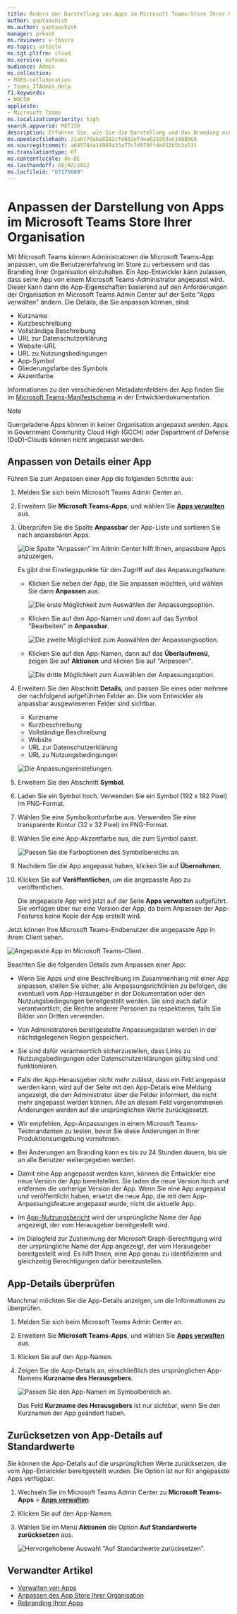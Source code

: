 ```yaml
---
title: Ändern der Darstellung von Apps im Microsoft Teams-Store Ihrer Organisation
author: guptaashish
ms.author: guptaashish
manager: prkosh
ms.reviewer: v-tbasra
ms.topic: article
ms.tgt.pltfrm: cloud
ms.service: msteams
audience: Admin
ms.collection:
- M365-collaboration
- Teams_ITAdmin_Help
f1.keywords:
- NOCSH
appliesto:
- Microsoft Teams
ms.localizationpriority: high
search.appverid: MET150
description: Erfahren Sie, wie Sie die Darstellung und das Branding einer App durch Bearbeiten der App-Details und -Metadaten ändern können.
ms.openlocfilehash: 21ab770aba8281cfd602ef4eab21853ac1498b6b
ms.sourcegitcommit: a64574da14969a33a77c7d979ffde452b5b3a531
ms.translationtype: HT
ms.contentlocale: de-DE
ms.lasthandoff: 08/02/2022
ms.locfileid: "67175689"
---
```

# <a name="customize-appearance-of-apps-in-your-organizations-teams-store"></a>Anpassen der Darstellung von Apps im Microsoft Teams Store Ihrer Organisation

Mit Microsoft Teams können Administratoren die Microsoft Teams-App anpassen, um die Benutzererfahrung im Store zu verbessern und das Branding ihrer Organisation einzuhalten. Ein App-Entwickler kann zulassen, dass seine App von einem Microsoft Teams-Administrator angepasst wird. Dieser kann dann die App-Eigenschaften basierend auf den Anforderungen der Organisation im Microsoft Teams Admin Center auf der Seite "Apps verwalten" ändern. Die Details, die Sie anpassen können, sind:

* Kurzname
* Kurzbeschreibung
* Vollständige Beschreibung
* URL zur Datenschutzerklärung
* Website-URL
* URL zu Nutzungsbedingungen
* App-Symbol
* Gliederungsfarbe des Symbols
* Akzentfarbe

Informationen zu den verschiedenen Metadatenfeldern der App finden Sie im [Microsoft Teams-Manifestschema](/microsoftteams/platform/resources/schema/manifest-schema) in der Entwicklerdokumentation.

> [!NOTE]
> Quergeladene Apps können in keiner Organisation angepasst werden. Apps in Government Community Cloud High (GCCH) oder Department of Defense (DoD)-Clouds können nicht angepasst werden.

## <a name="customize-details-of-an-app"></a>Anpassen von Details einer App

Führen Sie zum Anpassen einer App die folgenden Schritte aus:

1. Melden Sie sich beim Microsoft Teams Admin Center an.

1. Erweitern Sie **Microsoft Teams-Apps**, und wählen Sie **[Apps verwalten](https://admin.teams.microsoft.com/policies/manage-apps)** aus.

1. Überprüfen Sie die Spalte **Anpassbar** der App-Liste und sortieren Sie nach anpassbaren Apps.

   ![Die Spalte "Anpassen" im Admin Center hilft Ihnen, anpassbare Apps anzuzeigen.](media/customizable-apps-in-tac.png)

   Es gibt drei Einstiegspunkte für den Zugriff auf das Anpassungsfeature:

   * Klicken Sie neben der App, die Sie anpassen möchten, und wählen Sie dann **Anpassen** aus.

     ![Die erste Möglichkeit zum Auswählen der Anpassungsoption.](media/select-app-to-customize1.png)

   * Klicken Sie auf den App-Namen und dann auf das Symbol "Bearbeiten" in **Anpassbar**.

     ![Die zweite Möglichkeit zum Auswählen der Anpassungsoption.](media/communities-microsoft.png)

   * Klicken Sie auf den App-Namen, dann auf das **Überlaufmenü**, zeigen Sie auf **Aktionen** und klicken Sie auf "Anpassen".

     ![Die dritte Möglichkeit zum Auswählen der Anpassungsoption.](media/customize-action-menu.png)

1. Erweitern Sie den Abschnitt **Details**, und passen Sie eines oder mehrere der nachfolgend aufgeführten Felder an. Die vom Entwickler als anpassbar ausgewiesenen Felder sind sichtbar.

    * Kurzname
    * Kurzbeschreibung
    * Vollständige Beschreibung
    * Website
    * URL zur Datenschutzerklärung
    * URL zu Nutzungsbedingungen

   ![Die Anpassungseinstellungen.](media/customize-settings.png)

1. Erweitern Sie den Abschnitt **Symbol**.

1. Laden Sie ein Symbol hoch. Verwenden Sie ein Symbol (192 x 192 Pixel) im PNG-Format.

1. Wählen Sie eine Symbolkonturfarbe aus. Verwenden Sie eine transparente Kontur (32 x 32 Pixel) im PNG-Format.

1. Wählen Sie eine App-Akzentfarbe aus, die zum Symbol passt.

   ![Passen Sie die Farboptionen des Symbolbereichs an.](media/customize-app-colors.png)

1. Nachdem Sie die App angepasst haben, klicken Sie auf **Übernehmen**.

1. Klicken Sie auf **Veröffentlichen**, um die angepasste App zu veröffentlichen.

   Die angepasste App wird jetzt auf der Seite **Apps verwalten** aufgeführt. Sie verfügen über nur eine Version der App, da beim Anpassen der App-Features keine Kopie der App erstellt wird.

Jetzt können Ihre Microsoft Teams-Endbenutzer die angepasste App in ihrem Client sehen.

   ![Angepasste App im Microsoft Teams-Client.](media/contoso-app.png)

Beachten Sie die folgenden Details zum Anpassen einer App:

* Wenn Sie Apps und eine Beschreibung im Zusammenhang mit einer App anpassen, stellen Sie sicher, alle Anpassungsrichtlinien zu befolgen, die eventuell vom App-Herausgeber in der Dokumentation oder den Nutzungsbedingungen bereitgestellt werden. Sie sind auch dafür verantwortlich, die Rechte anderer Personen zu respektieren, falls Sie Bilder von Dritten verwenden.

* Von Administratoren bereitgestellte Anpassungsdaten werden in der nächstgelegenen Region gespeichert.

* Sie sind dafür verantwortlich sicherzustellen, dass Links zu Nutzungsbedingungen oder Datenschutzerklärungen gültig sind und funktionieren.

* Falls der App-Herausgeber nicht mehr zulässt, dass ein Feld angepasst werden kann, wird auf der Seite mit den App-Details eine Meldung angezeigt, die den Administrator über die Felder informiert, die nicht mehr angepasst werden können. Alle an diesem Feld vorgenommenen Änderungen werden auf die ursprünglichen Werte zurückgesetzt.

* Wir empfehlen, App-Anpassungen in einem Microsoft Teams-Testmandanten zu testen, bevor Sie diese Änderungen in Ihrer Produktionsumgebung vornehmen.

* Bei Änderungen am Branding kann es bis zu 24 Stunden dauern, bis sie an alle Benutzer weitergegeben werden.

* Damit eine App angepasst werden kann, können die Entwickler eine neue Version der App bereitstellen. Sie laden die neue Version hoch und entfernen die vorherige Version der App. Wenn Sie eine App angepasst und veröffentlicht haben, ersetzt die neue App, die mit dem App-Anpassungsfeature angepasst wurde, nicht die aktuelle App.

* Im [App-Nutzungsbericht](teams-analytics-and-reports/app-usage-report.md) wird der ursprüngliche Name der App angezeigt, der vom Herausgeber bereitgestellt wird.

* Im Dialogfeld zur Zustimmung der Microsoft Graph-Berechtigung wird der ursprüngliche Name der App angezeigt, der vom Herausgeber bereitgestellt wird. Es hilft Ihnen, eine App genau zu identifizieren und gleichzeitig Berechtigungen dafür bereitzustellen.

## <a name="review-app-details"></a>App-Details überprüfen

Manchmal möchten Sie die App-Details anzeigen, um die Informationen zu überprüfen.

1. Melden Sie sich beim Microsoft Teams Admin Center an.

1. Erweitern Sie **Microsoft Teams-Apps**, und wählen Sie **[Apps verwalten](https://admin.teams.microsoft.com/policies/manage-apps)** aus.

1. Klicken Sie auf den App-Namen.

1. Zeigen Sie die App-Details an, einschließlich des ursprünglichen App-Namens **Kurzname des Herausgebers**.

   ![Passen Sie den App-Namen im Symbolbereich an.](media/original-app-version.png)

   Das Feld **Kurzname des Herausgebers** ist nur sichtbar, wenn Sie den Kurznamen der App geändert haben.

## <a name="reset-app-details-to-default-values"></a>Zurücksetzen von App-Details auf Standardwerte

Sie können die App-Details auf die ursprünglichen Werte zurücksetzen, die vom App-Entwickler bereitgestellt wurden. Die Option ist nur für angepasste Apps verfügbar.

1. Wechseln Sie im Microsoft Teams Admin Center zu **Microsoft Teams-Apps** > **[Apps verwalten](https://admin.teams.microsoft.com/policies/manage-apps)**.

1. Klicken Sie auf den App-Namen.

1. Wählen Sie im Menü **Aktionen** die Option **Auf Standardwerte zurücksetzen** aus.

   ![Hervorgehobene Auswahl "Auf Standardwerte zurücksetzen".](media/select-reset.png)

## <a name="related-article"></a>Verwandter Artikel

* [Verwalten von Apps](manage-apps.md)
* [Anpassen des App Store Ihrer Organisation](customize-your-app-store.md)
* [Rebranding Ihrer Apps](https://techcommunity.microsoft.com/t5/microsoft-teams-blog/rebrand-apps-to-your-own-organization-s-branding-with-app/ba-p/2376296)
